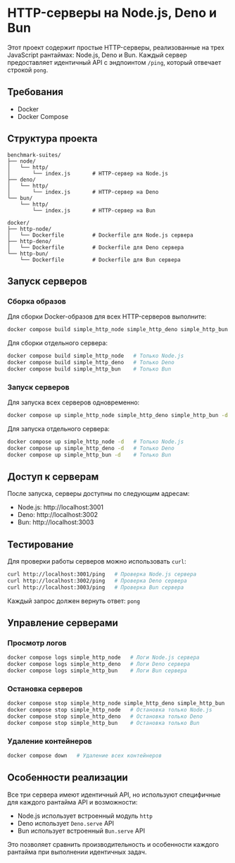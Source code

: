 # HTTP-серверы на Node.js, Deno и Bun

Этот проект содержит простые HTTP-серверы, реализованные на трех JavaScript рантаймах: Node.js, Deno и Bun. Каждый сервер предоставляет идентичный API с эндпоинтом `/ping`, который отвечает строкой `pong`.

## Требования

- Docker
- Docker Compose

## Структура проекта

```
benchmark-suites/
├── node/
│   └── http/
│       └── index.js       # HTTP-сервер на Node.js
├── deno/
│   └── http/
│       └── index.js       # HTTP-сервер на Deno
└── bun/
    └── http/
        └── index.js       # HTTP-сервер на Bun

docker/
├── http-node/
│   └── Dockerfile         # Dockerfile для Node.js сервера
├── http-deno/
│   └── Dockerfile         # Dockerfile для Deno сервера
└── http-bun/
    └── Dockerfile         # Dockerfile для Bun сервера
```

## Запуск серверов

### Сборка образов

Для сборки Docker-образов для всех HTTP-серверов выполните:

```bash
docker compose build simple_http_node simple_http_deno simple_http_bun
```

Для сборки отдельного сервера:

```bash
docker compose build simple_http_node   # Только Node.js
docker compose build simple_http_deno   # Только Deno
docker compose build simple_http_bun    # Только Bun
```

### Запуск серверов

Для запуска всех серверов одновременно:

```bash
docker compose up simple_http_node simple_http_deno simple_http_bun -d
```

Для запуска отдельного сервера:

```bash
docker compose up simple_http_node -d   # Только Node.js
docker compose up simple_http_deno -d   # Только Deno
docker compose up simple_http_bun -d    # Только Bun
```

## Доступ к серверам

После запуска, серверы доступны по следующим адресам:

- Node.js: http://localhost:3001
- Deno: http://localhost:3002
- Bun: http://localhost:3003

## Тестирование

Для проверки работы серверов можно использовать `curl`:

```bash
curl http://localhost:3001/ping   # Проверка Node.js сервера
curl http://localhost:3002/ping   # Проверка Deno сервера
curl http://localhost:3003/ping   # Проверка Bun сервера
```

Каждый запрос должен вернуть ответ: `pong`

## Управление серверами

### Просмотр логов

```bash
docker compose logs simple_http_node   # Логи Node.js сервера
docker compose logs simple_http_deno   # Логи Deno сервера
docker compose logs simple_http_bun    # Логи Bun сервера
```

### Остановка серверов

```bash
docker compose stop simple_http_node simple_http_deno simple_http_bun  # Остановка всех
docker compose stop simple_http_node   # Остановка только Node.js
docker compose stop simple_http_deno   # Остановка только Deno
docker compose stop simple_http_bun    # Остановка только Bun
```

### Удаление контейнеров

```bash
docker compose down   # Удаление всех контейнеров
```

## Особенности реализации

Все три сервера имеют идентичный API, но используют специфичные для каждого рантайма API и возможности:

- Node.js использует встроенный модуль `http`
- Deno использует `Deno.serve` API
- Bun использует встроенный `Bun.serve` API

Это позволяет сравнить производительность и особенности каждого рантайма при выполнении идентичных задач. 